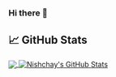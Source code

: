 ### Hi there 👋

<!--
**AmitPrivate93/AmitPrivate93** is a ✨ _special_ ✨ repository because its `README.md` (this file) appears on your GitHub profile.

Here are some ideas to get you started:

- 🔭 I’m currently working on ...
- 🌱 I’m currently learning ...
- 👯 I’m looking to collaborate on ...
- 🤔 I’m looking for help with ...
- 💬 Ask me about ...
- 📫 How to reach me: ...
- 😄 Pronouns: ...
- ⚡ Fun fact: ...
-->

## &#x1f4c8; GitHub Stats

<a href="https://github.com/AmitPrivate93/AmitPrivate93">
  <img align="center" src="https://github-readme-stats.vercel.app/api/top-langs/?layout=compact&langs_count=10&username=AmitPrivate93&hide=html&title_color=1d1f21&text_color=444444&icon_color=444444&bg_color=fdfdfd" />
</a>

<a href="https://github.com/AmitPrivate93/AmitPrivate93">
  <img align="center" src="https://github-readme-stats.vercel.app/api?username=AmitPrivate93&show_icons=true&line_height=27&count_private=true&title_color=1d1f21&text_color=444444&icon_color=0c4bc9&bg_color=fdfdfd" alt="Nishchay's GitHub Stats" />
</a>
